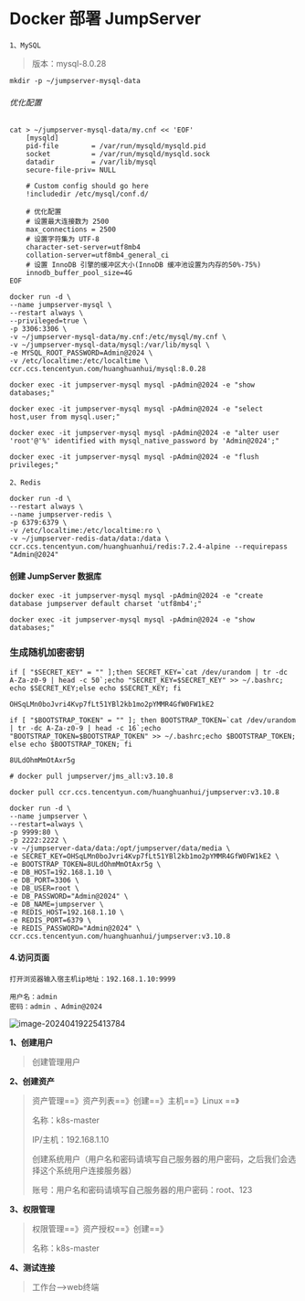# Docker 部署 JumpServer

`1、MySQL`

> 版本：mysql-8.0.28

```shell
mkdir -p ~/jumpserver-mysql-data
```

###### 优化配置

```shell
cat > ~/jumpserver-mysql-data/my.cnf << 'EOF'
    [mysqld]
    pid-file        = /var/run/mysqld/mysqld.pid
    socket          = /var/run/mysqld/mysqld.sock
    datadir         = /var/lib/mysql
    secure-file-priv= NULL

    # Custom config should go here
    !includedir /etc/mysql/conf.d/

    # 优化配置
    # 设置最大连接数为 2500
    max_connections = 2500
    # 设置字符集为 UTF-8
    character-set-server=utf8mb4
    collation-server=utf8mb4_general_ci
    # 设置 InnoDB 引擎的缓冲区大小(InnoDB 缓冲池设置为内存的50%-75%)
    innodb_buffer_pool_size=4G
EOF
```

```shell
docker run -d \
--name jumpserver-mysql \
--restart always \
--privileged=true \
-p 3306:3306 \
-v ~/jumpserver-mysql-data/my.cnf:/etc/mysql/my.cnf \
-v ~/jumpserver-mysql-data/mysql:/var/lib/mysql \
-e MYSQL_ROOT_PASSWORD=Admin@2024 \
-v /etc/localtime:/etc/localtime \
ccr.ccs.tencentyun.com/huanghuanhui/mysql:8.0.28
```

```shell
docker exec -it jumpserver-mysql mysql -pAdmin@2024 -e "show databases;"

docker exec -it jumpserver-mysql mysql -pAdmin@2024 -e "select host,user from mysql.user;"

docker exec -it jumpserver-mysql mysql -pAdmin@2024 -e "alter user 'root'@'%' identified with mysql_native_password by 'Admin@2024';"

docker exec -it jumpserver-mysql mysql -pAdmin@2024 -e "flush privileges;"
```

`2、Redis`

````shell
docker run -d \
--restart always \
--name jumpserver-redis \
-p 6379:6379 \
-v /etc/localtime:/etc/localtime:ro \
-v ~/jumpserver-redis-data/data:/data \
ccr.ccs.tencentyun.com/huanghuanhui/redis:7.2.4-alpine --requirepass "Admin@2024"
````

#### 创建 JumpServer 数据库

````shell
docker exec -it jumpserver-mysql mysql -pAdmin@2024 -e "create database jumpserver default charset 'utf8mb4';"

docker exec -it jumpserver-mysql mysql -pAdmin@2024 -e "show databases;"
````

### 生成随机加密密钥

````shell
if [ "$SECRET_KEY" = "" ];then SECRET_KEY=`cat /dev/urandom | tr -dc A-Za-z0-9 | head -c 50`;echo "SECRET_KEY=$SECRET_KEY" >> ~/.bashrc; echo $SECRET_KEY;else echo $SECRET_KEY; fi

OHSqLMn0boJvri4Kvp7fLt51YBl2kb1mo2pYMMR4GfW0FW1kE2
````

`````shell
if [ "$BOOTSTRAP_TOKEN" = "" ]; then BOOTSTRAP_TOKEN=`cat /dev/urandom | tr -dc A-Za-z0-9 | head -c 16`;echo "BOOTSTRAP_TOKEN=$BOOTSTRAP_TOKEN" >> ~/.bashrc;echo $BOOTSTRAP_TOKEN; else echo $BOOTSTRAP_TOKEN; fi

8ULdOhmMmOtAxr5g
`````

```shell
# docker pull jumpserver/jms_all:v3.10.8

docker pull ccr.ccs.tencentyun.com/huanghuanhui/jumpserver:v3.10.8
```

```shell
docker run -d \
--name jumpserver \
--restart=always \
-p 9999:80 \
-p 2222:2222 \
-v ~/jumpserver-data/data:/opt/jumpserver/data/media \
-e SECRET_KEY=OHSqLMn0boJvri4Kvp7fLt51YBl2kb1mo2pYMMR4GfW0FW1kE2 \
-e BOOTSTRAP_TOKEN=8ULdOhmMmOtAxr5g \
-e DB_HOST=192.168.1.10 \
-e DB_PORT=3306 \
-e DB_USER=root \
-e DB_PASSWORD="Admin@2024" \
-e DB_NAME=jumpserver \
-e REDIS_HOST=192.168.1.10 \
-e REDIS_PORT=6379 \
-e REDIS_PASSWORD="Admin@2024" \
ccr.ccs.tencentyun.com/huanghuanhui/jumpserver:v3.10.8
```

#### 4.访问页面

````shell
打开浏览器输入宿主机ip地址：192.168.1.10:9999

用户名：admin
密码：admin 、Admin@2024
````

![image-20240419225413784](https://gitee.com/kubelsp/upload/raw/master/img/image-20240419225413784.png)

**1、创建用户**

> 创建管理用户

**2、创建资产**

> 资产管理==》资产列表==》创建==》主机==》Linux ==》
>
> 名称：k8s-master
>
> IP/主机：192.168.1.10
>
> 
>
> 创建系统用户（用户名和密码请填写自己服务器的用户密码，之后我们会选择这个系统用户连接服务器）
>
> 账号：用户名和密码请填写自己服务器的用户密码：root、123

**3、权限管理**

> 权限管理==》资产授权==》创建==》
>
> 名称：k8s-master

**4、测试连接**

> 工作台-->web终端
